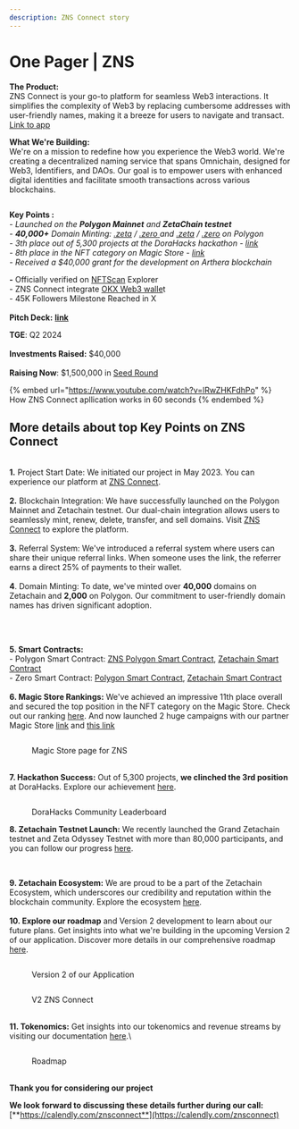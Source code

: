 ```yaml
---
description: ZNS Connect story
---
```


# One Pager | ZNS

**The Product:**\
ZNS Connect is your go-to platform for seamless Web3 interactions. It simplifies the complexity of Web3 by replacing cumbersome addresses with user-friendly names, making it a breeze for users to navigate and transact.\
[Link to app](https://app.znsconnect.io/)

**What We're Building:**\
We're on a mission to redefine how you experience the Web3 world. We're creating a decentralized naming service that spans Omnichain, designed for Web3, Identifiers, and DAOs. Our goal is to empower users with enhanced digital identities and facilitate smooth transactions across various blockchains.



<figure><img src=".gitbook/assets/slide 7.png" alt=""><figcaption></figcaption></figure>

**Key Points :**\
\- _Launched on the **Polygon Mainnet** and **ZetaChain testnet**_\
_- **40,000+** Domain Minting:_ [_.zeta_](https://zetachain-athens-3.blockscout.com/token/0xe1e33AeaCdCC0526BeF6985155e8a108D83D1B61) _/_ [_.zero_ ](https://zetachain-athens-3.blockscout.com/token/0xc9AB3aAbfe5C56Fb9e9e63E7d199940588E55c24?tab=inventory)_and_ [_.zeta_](https://polygonscan.com/token/0x4D880B6ccc60AB31C20eec96be6b47BE4B28Bc2A) _/_ [_.zero_](https://polygonscan.com/token/0x2613702fa854dE61c67384C3b787D0795b4481a0) _on Polygon_\
_- 3th place out of 5,300 projects at the DoraHacks hackathon -_ [_link_](https://dorahacks.io/buidl) \
_- 8th place in the NFT category on Magic Store -_ [_link_ ](https://magic.store/app/zns-connect)\
_- Received a $40,000 grant for the development on Arthera blockchain_

**-** Officially verified on [NFTScan](https://polygon.nftscan.com/0x4d880b6ccc60ab31c20eec96be6b47be4b28bc2a) Explorer\
\- ZNS Connect integrate [OKX Web3 walle](https://medium.com/@okxweb3/access-zns-connect-using-the-okx-wallet-web-extension-f4e0116a27dd)t\
\- 45K Followers Milestone Reached in X\
\
**Pitch Deck:** [**link**](https://docs.znsconnect.io/pitch-deck)

**TGE**: Q2 2024\
\
**Investments Raised:** $40,000\
\
**Raising Now**: $1,500,000 in [Seed Round](https://docs.znsconnect.io/tokenomics-and-revenue-streams)&#x20;

{% embed url="https://www.youtube.com/watch?v=lRwZHKFdhPo" %}
How ZNS Connect  apllication works in 60 seconds&#x20;
{% endembed %}

## More details about top Key Points on ZNS Connect

\
**1.** Project Start Date: We initiated our project in May 2023. You can experience our platform at [ZNS Connect](https://app.znsconnect.io/).\
\
**2.** Blockchain Integration: We have successfully launched on the Polygon Mainnet and Zetachain testnet. Our dual-chain integration allows users to seamlessly mint, renew, delete, transfer, and sell domains. Visit [ZNS Connect](https://app.znsconnect.io/my-domains/2?tld=zeta) to explore the platform.\
\
**3.** Referral System: We've introduced a referral system where users can share their unique referral links. When someone uses the link, the referrer earns a direct 25% of payments to their wallet.\
\
**4**. Domain Minting: To date, we've minted over **40,000** domains on Zetachain and **2,000** on Polygon. Our commitment to user-friendly domain names has driven significant adoption.

<figure><img src=".gitbook/assets/slide 10 (1).png" alt=""><figcaption></figcaption></figure>

\
\
**5. Smart Contracts:**\
\- Polygon Smart Contract: [ZNS Polygon Smart Contract](https://polygonscan.com/token/0x4D880B6ccc60AB31C20eec96be6b47BE4B28Bc2A), [Zetachain Smart Contract](https://zetachain-athens-3.blockscout.com/token/0xe1e33AeaCdCC0526BeF6985155e8a108D83D1B61)\
\- Zero Smart Contract: [Polygon Smart Contract](https://polygonscan.com/token/0x2613702fa854dE61c67384C3b787D0795b4481a0), [Zetachain Smart Contract](https://zetachain-athens-3.blockscout.com/token/0xc9AB3aAbfe5C56Fb9e9e63E7d199940588E55c24)\
\
**6. Magic Store Rankings:** We've achieved an impressive 11th place overall and secured the top position in the NFT category on the Magic Store. Check out our ranking [here](https://magic.store/app/zns-connect). And now launched 2 huge campaigns with our partner Magic Store [link](technical-documentation/) and [this link](technical-documentation/)

<figure><img src=".gitbook/assets/Screenshot 2023-10-03 at 12.25.26.png" alt=""><figcaption><p>Magic Store page for ZNS</p></figcaption></figure>

\
**7. Hackathon Success:** Out of 5,300 projects, **we clinched the 3rd position** at DoraHacks. Explore our achievement [here](https://dorahacks.io/buidl).

<figure><img src=".gitbook/assets/Screenshot 2023-12-01 at 14.17.47.png" alt=""><figcaption><p>DoraHacks Community Leaderboard</p></figcaption></figure>

**8. Zetachain Testnet Launch:** We recently launched the Grand Zetachain testnet and Zeta Odyssey Testnet with more than 80,000 participants, and you can follow our progress [here](https://app.questn.com/event/814810039426527239).

<figure><img src=".gitbook/assets/Screenshot 2023-12-01 at 14.23.08.png" alt=""><figcaption></figcaption></figure>

\
**9. Zetachain Ecosystem:** We are proud to be a part of the Zetachain Ecosystem, which underscores our credibility and reputation within the blockchain community. Explore the ecosystem [here](https://www.zetachain.com/ecosystem).\
\
**10. Explore our roadmap** and Version 2 development to learn about our future plans. Get insights into what we're building in the upcoming Version 2 of our application. Discover more details in our comprehensive roadmap [here](https://docs.znsconnect.io/roadmap-and-future-development).

<figure><img src=".gitbook/assets/Group 8.png" alt=""><figcaption><p>Version 2 of our Application </p></figcaption></figure>

<figure><img src=".gitbook/assets/slide 5.png" alt=""><figcaption><p>V2 ZNS Connect </p></figcaption></figure>

\
**11. Tokenomics:** Get insights into our tokenomics and revenue streams by visiting our documentation [here](https://docs.znsconnect.io/tokenomics-and-revenue-streams).\


<figure><img src=".gitbook/assets/Roadmap ZNS.png" alt=""><figcaption><p>Roadmap</p></figcaption></figure>

\
**Thank you for considering our project**&#x20;

**We look forward to discussing these details further during our call:** [**https://calendly.com/znsconnect**](https://calendly.com/znsconnect)

